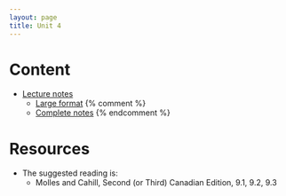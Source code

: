 ```yaml
---
layout: page
title: Unit 4
---
```


# Content

* [Lecture notes](/materials/life_history.handouts.pdf)
    * [Large format](/materials/life_history.large.pdf)
{% comment %} 
    * [Complete notes](materials/life_history.complete.pdf)
{% endcomment %} 

# Resources

* The suggested reading is:
  * Molles and Cahill, Second (or Third) Canadian Edition, 9.1, 9.2, 9.3

